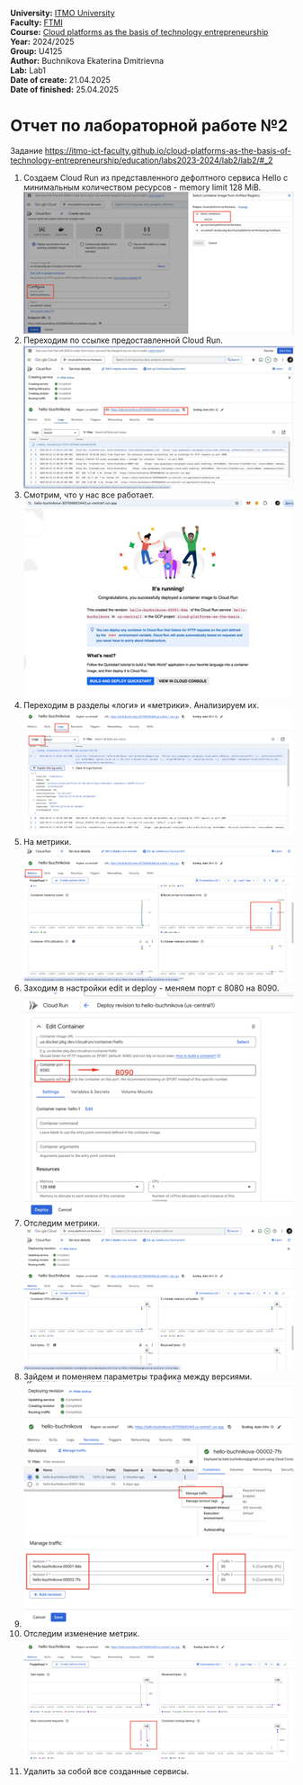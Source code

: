 <b>University:</b> [ITMO University](https://itmo.ru/ru/) <br>
<b>Faculty:</b> [FTMI](https://ftmi.itmo.ru) <br>
<b>Course:</b> [Cloud platforms as the basis of technology entrepreneurship](https://itmo-ict-faculty.github.io/cloud-platforms-as-the-basis-of-technology-entrepreneurship/) <br>
<b>Year:</b> 2024/2025 <br>
<b>Group:</b> U4125 <br>
<b>Author:</b> Buchnikova Ekaterina Dmitrievna  <br>
<b>Lab:</b> Lab1 <br>
<b>Date of create:</b> 21.04.2025 <br>
<b>Date of finished:</b> 25.04.2025<br>
<h1>Отчет по лабораторной работе №2 </h1>

Задание https://itmo-ict-faculty.github.io/cloud-platforms-as-the-basis-of-technology-entrepreneurship/education/labs2023-2024/lab2/lab2/#_2

1. Создаем Cloud Run из представленного дефолтного сервиса Hello с минимальным количеством ресурсов - memory limit 128 MiB.![Screenshot at Apr 28 11-25-24.png](https://github.com/katherinebutch/2024_2025-cloud-platforms-as-the-basis-of-technology-entrepreneurship-U4125-buchnikova-e-d/blob/main/lab2/Screenshot%20at%20Apr%2028%2011-25-24.png?raw=true)
2. Переходим по ссылке предоставленной Cloud Run. ![Screenshot at Apr 28 11-24-50.png](https://github.com/katherinebutch/2024_2025-cloud-platforms-as-the-basis-of-technology-entrepreneurship-U4125-buchnikova-e-d/blob/main/lab2/Screenshot%20at%20Apr%2028%2011-24-50.png?raw=true)
3. Смотрим, что у нас все работает. ![2025-04-28 11.22.11.jpg](https://github.com/katherinebutch/2024_2025-cloud-platforms-as-the-basis-of-technology-entrepreneurship-U4125-buchnikova-e-d/blob/main/lab2/2025-04-28%2011.22.11.jpg?raw=true)
4. Переходим в разделы «логи» и «метрики». Анализируем их.![Screenshot at Apr 28 11-33-51.png](https://github.com/katherinebutch/2024_2025-cloud-platforms-as-the-basis-of-technology-entrepreneurship-U4125-buchnikova-e-d/blob/main/lab2/Screenshot%20at%20Apr%2028%2011-33-51.png?raw=true)
5. На метрики. ![Screenshot at Apr 28 11-34-48.png](https://github.com/katherinebutch/2024_2025-cloud-platforms-as-the-basis-of-technology-entrepreneurship-U4125-buchnikova-e-d/blob/main/lab2/Screenshot%20at%20Apr%2028%2011-34-48.png?raw=true)
6. Заходим в настройки edit и deploy - меняем порт с 8080 на 8090.![Screenshot at Apr 28 11-35-47.png](https://github.com/katherinebutch/2024_2025-cloud-platforms-as-the-basis-of-technology-entrepreneurship-U4125-buchnikova-e-d/blob/main/lab2/Screenshot%20at%20Apr%2028%2011-35-47.png?raw=true)
7. Отследим метрики. ![Screenshot at Apr 28 11-37-43.png](https://github.com/katherinebutch/2024_2025-cloud-platforms-as-the-basis-of-technology-entrepreneurship-U4125-buchnikova-e-d/blob/main/lab2/Screenshot%20at%20Apr%2028%2011-37-43.png?raw=true)
8. Зайдем и поменяем параметры трафика между версиями. ![Screenshot at Apr 28 11-38-57.png](https://github.com/katherinebutch/2024_2025-cloud-platforms-as-the-basis-of-technology-entrepreneurship-U4125-buchnikova-e-d/blob/main/lab2/Screenshot%20at%20Apr%2028%2011-38-57.png?raw=true)
9. ![Screenshot at Apr 28 11-50-20.png](https://github.com/katherinebutch/2024_2025-cloud-platforms-as-the-basis-of-technology-entrepreneurship-U4125-buchnikova-e-d/blob/main/lab2/Screenshot%20at%20Apr%2028%2011-50-20.png?raw=true)
10. Отследим изменение метрик. ![Screenshot at Apr 28 11-53-05.png](https://github.com/katherinebutch/2024_2025-cloud-platforms-as-the-basis-of-technology-entrepreneurship-U4125-buchnikova-e-d/blob/main/lab2/Screenshot%20at%20Apr%2028%2011-53-05.png?raw=true)
11. Удалить за собой все созданные сервисы. 

